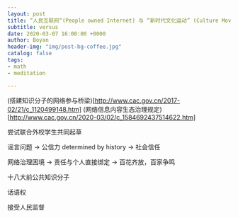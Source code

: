 ```yaml
---
layout: post
title: “人民互联网“(People owned Internet) 与 “新时代文化运动” (Culture Movement for the New Era)
subtitle: versus
date: 2020-03-07 16:00:00 +0000
author: Boyan
header-img: "img/post-bg-coffee.jpg"
catalog: false
tags:
- math
- meditation

---
```


(搭建知识分子的网络参与桥梁)[http://www.cac.gov.cn/2017-02/21/c_1120499148.htm]
(网络信息内容生态治理规定)[http://www.cac.gov.cn/2020-03/02/c_1584692437514622.htm]

尝试联合外校学生共同起草

谣言问题 -> 公信力 determined by history -> 社会信任

网络治理困境 -> 责任与个人直接绑定 -> 百花齐放，百家争鸣

十八大前公共知识分子

话语权

接受人民监督


